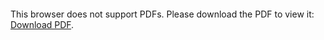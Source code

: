 <object data="christ-in-song/CIS1908pdfs/326.pdf" type="application/pdf" width="100%" height="1024px">
    <embed src="christ-in-song/CIS1908pdfs/326.pdf">
        <p>This browser does not support PDFs. Please download the PDF to view it: <a href="christ-in-song/CIS1908pdfs/326.pdf">Download PDF</a>.</p>
    </embed>
</object>
